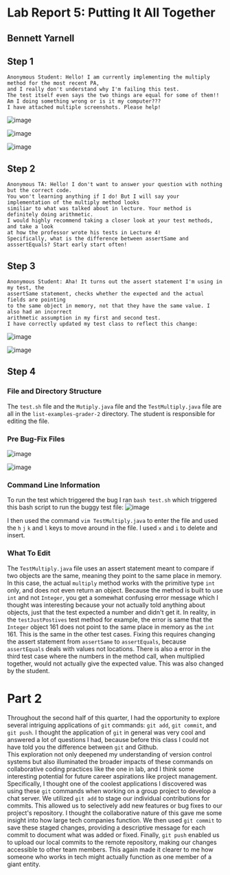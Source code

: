 # Lab Report 5: Putting It All Together
## Bennett Yarnell 



## Step 1

```
Anonymous Student: Hello! I am currently implementing the multiply method for the most recent PA,
and I really don't understand why I'm failing this test.
The test itself even says the two things are equal for some of them!!
Am I doing something wrong or is it my computer???
I have attached multiple screenshots. Please help!
```

![image](ss1.png)

![image](ss2.png)

![image](ss3.png)

## Step 2

```
Anonymous TA: Hello! I don't want to answer your question with nothing but the correct code.
You won't learning anything if I do! But I will say your implementation of the multiply method looks
similiar to what was talked about in lecture. Your method is definitely doing arithmetic.
I would highly recommend taking a closer look at your test methods, and take a look
at how the professor wrote his tests in Lecture 4!
Specifically, what is the difference between assertSame and
asssertEquals? Start early start often!
```

## Step 3

```
Anonymous Student: Aha! It turns out the assert statement I'm using in my test, the
assertSame statement, checks whether the expected and the actual fields are pointing
to the same object in memory, not that they have the same value. I also had an incorrect
arithmetic assumption in my first and second test. 
I have correctly updated my test class to reflect this change:
```

![image](ss6.png)

![image](ss5.png)

## Step 4

### File and Directory Structure
The ```test.sh``` file and the ```Mutiply.java``` file and the ```TestMultiply.java``` file are all in the ```list-examples-grader-2``` directory. The student is responsible for editing the file.

### Pre Bug-Fix Files
![image](ss1.png)

![image](ss3.png)

### Command Line Information
To run the test which triggered the bug I ran `bash test.sh` which triggered this bash script to run the buggy test file:
![image](ss8.png)

I then used the command `vim TestMultiply.java` to enter the file and used the `h` `j` `k` and `l` keys to move around in the file. I used `x` and `i` to delete and insert.

### What To Edit
The `TestMultiply.java` file uses an assert statement meant to compare if two objects are the same, meaning they point to the same place in memory. In this case, the actual `multiply` method
works with the primitive type `int ` only, and does not even return an object. Because the method is built to use `int` and not `Integer`, you get a somewhat confusing error message which I thought was interesting because
your not actually told anything about objects, just that the test expected a number and didn't get it. In reality, in the `testJustPostives` test method for example, the error is same that the `Integer` object 161 does not point to the same place in memory as the 
`int` 161. This is the same in the other test cases. Fixing this requires changing the assert statement from ```assertSame``` to ```assertEquals```, because ```assertEquals``` deals with values not locations. 
There is also a error in the third test case where the numbers in the method call, when multiplied together, would not actually give the expected value. This was also changed by the student. 

# Part 2
Throughout the second half of this quarter, I had the opportunity to explore several intriguing applications of `git` commands: `git add`, `git commit`, and `git push`. I thought the application of `git` in general was very cool and answered a lot of questions I had, because before this class I could not have told you the difference between `git` and Github.  
This exploration not only deepened my understanding of version control systems but also illuminated the broader impacts of these commands on collaborative coding practices like the one in lab, and I think some interesting potential for future career aspirations like project management. 
Specifically, I thought one of the coolest applications I discovered was using these `git` commands when working on a group project to develop a chat server. We utilized `git add` to stage our individual contributions for commits. This allowed us to selectively add new features or bug fixes to our project's repository. I thought the collaborative nature of this gave me some insight into how large tech companies function. We then used `git commit` to save these staged changes, providing a descriptive message for each commit to document what was added or fixed. Finally, `git push` enabled us to upload our local commits to the remote repository, making our changes accessible to other team members.
This again made it clearer to me how someone who works in tech might actually function as one member of a giant entity. 















